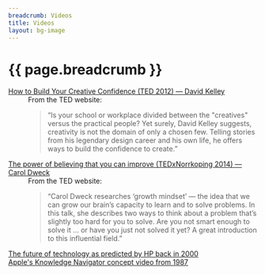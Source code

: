```yaml
---
breadcrumb: Videos
title: Videos
layout: bg-image
---
```

# {{ page.breadcrumb }}

<dl>
  <dt id="Kelley2012">
    <a href= "https://www.ted.com/talks/david_kelley_how_to_build_your_creative_confidence">
      How to Build Your Creative Confidence (TED 2012) &mdash; David Kelley
    </a>
  </dt>
  <dd>
    From the TED website:
    <blockquote>
    &ldquo;Is your school or workplace divided between the "creatives" versus the practical people? Yet surely, David Kelley suggests, creativity is not the domain of only a chosen few. Telling stories from his legendary design career and his own life, he offers ways to build the confidence to create.&rdquo;
    </blockquote>
  </dd>
  <dt id="Dweck2014">
    <a href= "https://www.ted.com/talks/carol_dweck_the_power_of_believing_that_you_can_improve">
      The power of believing that you can improve (TEDxNorrkoping 2014) &mdash; Carol Dweck
    </a>
  </dt>
  <dd>
    From the TED website:
    <blockquote>
    &ldquo;Carol Dweck researches &lsquo;growth mindset&rsquo; &mdash; the idea that we can grow our brain&rsquo;s capacity to learn and to solve problems. In this talk, she describes two ways to think about a problem that’s slightly too hard for you to solve. Are you not smart enough to solve it ... or have you just not solved it yet? A great introduction to this influential field.&rdquo;
    </blockquote>
  </dd>
  <dt id="cooltown2000">
    <a href="https://www.youtube.com/watch?v=U2AkkuIVV-I">The future of technology as predicted by HP back in 2000</a>
  </dt>
  <dt id="knownav1987">
    <a href="https://www.youtube.com/watch?v=-jiBLQyUi38">Apple's Knowledge Navigator concept video from 1987</a>
  </dt>
</dl>
